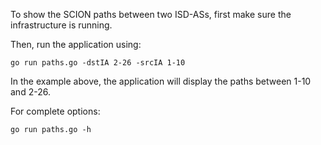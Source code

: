To show the SCION paths between two ISD-ASs, first make sure the infrastructure is running.

Then, run the application using:
```
go run paths.go -dstIA 2-26 -srcIA 1-10
```
In the example above, the application will display the paths between 1-10 and 2-26.

For complete options:
```
go run paths.go -h
```

